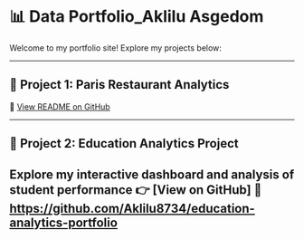 # 📊 Data Portfolio_Aklilu Asgedom

Welcome to my portfolio site! Explore my projects below:

---

## 📌 Project 1: Paris Restaurant Analytics

🔗 [View README on GitHub](https://github.com/Aklilu8734/gastro/blob/main/README.md)


---

## 📌 Project 2: Education Analytics Project 
Explore my interactive dashboard and analysis of student performance 
👉 [View on GitHub]  🔗 https://github.com/Aklilu8734/education-analytics-portfolio 
- 
